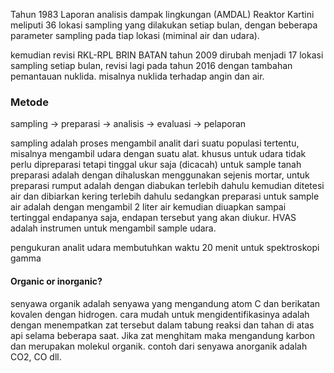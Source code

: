Tahun 1983 Laporan analisis dampak lingkungan (AMDAL) Reaktor Kartini meliputi 36 lokasi sampling yang dilakukan setiap bulan, dengan beberapa parameter sampling pada tiap lokasi (miminal air dan udara).

kemudian revisi RKL-RPL BRIN BATAN tahun 2009 dirubah menjadi 17 lokasi sampling setiap bulan, revisi lagi pada tahun 2016 dengan tambahan pemantauan nuklida. misalnya nuklida terhadap angin dan air. 

### Metode
sampling  &rarr; preparasi &rarr; analisis &rarr; evaluasi &rarr; pelaporan

sampling adalah proses mengambil analit dari suatu populasi tertentu, misalnya mengambil udara dengan suatu alat. khusus untuk udara tidak perlu dipreparasi tetapi tinggal ukur saja (dicacah) untuk sample tanah preparasi adalah dengan dihaluskan menggunakan sejenis mortar, untuk preparasi rumput adalah dengan diabukan terlebih dahulu kemudian ditetesi air dan dibiarkan kering terlebih dahulu sedangkan preparasi untuk sample air adalah dengan mengambil 2 liter air kemudian diuapkan sampai tertinggal endapanya saja, endapan tersebut yang akan diukur. HVAS adalah instrumen untuk mengambil sample udara. 

pengukuran analit udara membutuhkan waktu 20 menit untuk spektroskopi gamma

#### Organic or inorganic?
senyawa organik adalah senyawa yang mengandung atom C dan berikatan kovalen dengan hidrogen. cara mudah untuk mengidentifikasinya adalah dengan menempatkan zat tersebut dalam tabung reaksi dan tahan di atas api selama beberapa saat. Jika zat menghitam maka mengandung karbon dan merupakan molekul organik. contoh dari senyawa anorganik adalah CO2, CO dll.

